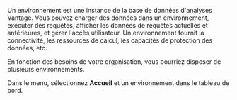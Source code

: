 Un environnement est une instance de la base de données d'analyses Vantage. Vous pouvez charger des données dans un environnement, exécuter des requêtes, afficher les données de requêtes actuelles et antérieures, et gérer l'accès utilisateur. Un environnement fournit la connectivité, les ressources de calcul, les capacités de protection des données, etc.

En fonction des besoins de votre organisation, vous pourriez disposer de plusieurs environnements.

Dans le menu, sélectionnez **Accueil** et un environnement dans le tableau de bord.
